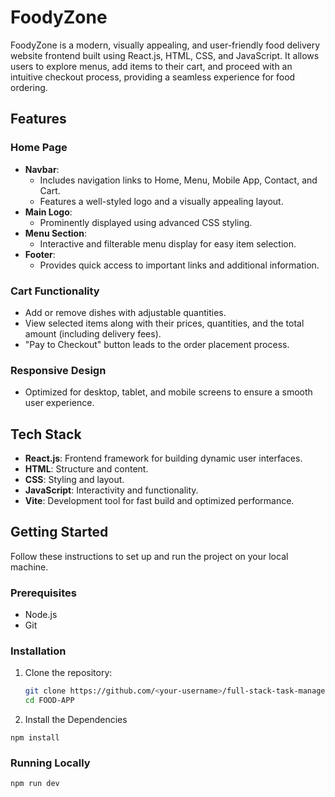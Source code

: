 # FoodyZone

FoodyZone is a modern, visually appealing, and user-friendly food delivery website frontend built using React.js, HTML, CSS, and JavaScript. It allows users to explore menus, add items to their cart, and proceed with an intuitive checkout process, providing a seamless experience for food ordering.

## Features

### Home Page
- **Navbar**: 
  - Includes navigation links to Home, Menu, Mobile App, Contact, and Cart.
  - Features a well-styled logo and a visually appealing layout.
- **Main Logo**: 
  - Prominently displayed using advanced CSS styling.
- **Menu Section**: 
  - Interactive and filterable menu display for easy item selection.
- **Footer**: 
  - Provides quick access to important links and additional information.

### Cart Functionality
- Add or remove dishes with adjustable quantities.
- View selected items along with their prices, quantities, and the total amount (including delivery fees).
- "Pay to Checkout" button leads to the order placement process.

### Responsive Design
- Optimized for desktop, tablet, and mobile screens to ensure a smooth user experience.

## Tech Stack
- **React.js**: Frontend framework for building dynamic user interfaces.
- **HTML**: Structure and content.
- **CSS**: Styling and layout.
- **JavaScript**: Interactivity and functionality.
- **Vite**: Development tool for fast build and optimized performance.

## Getting Started

Follow these instructions to set up and run the project on your local machine.

### Prerequisites
- Node.js
- Git

### Installation

1. Clone the repository:
   ```bash
   git clone https://github.com/<your-username>/full-stack-task-management-app.git
   cd FOOD-APP

2. Install the Dependencies
```
npm install
```

### Running Locally
```
npm run dev
```


